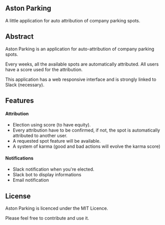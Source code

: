 Aston Parking
--------
A little application for auto attribution of company parking spots.

Abstract
--------
Aston Parking is an application for auto-attribution of company parking spots.

Every weeks, all the available spots are automatically attributed. All users have a score used for the attribution.

This application has a web responsive interface and is strongly linked to Slack (necessary).

Features
--------

#### Attribution
- Election using score (to have equity).
- Every attribution have to be confirmed, if not, the spot is automatically attributed to another user.
- A requested spot feature will be available.
- A system of karma (good and bad actions will evolve the karma score)

#### Notifications

- Slack notification when you're elected.
- Slack bot to display informations
- Email notification

License
--------
Aston Parking is licenced under the MIT Licence.

Please feel free to contribute and use it.